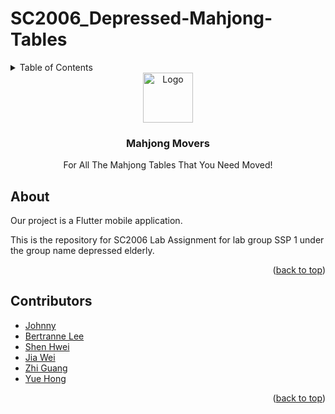 # SC2006_Depressed-Mahjong-Tables

<!-- TABLE OF CONTENTS -->
<details>
    <summary>Table of Contents</summary>
    <ol>
        <li>About The Project</li>
        <li>Contributors</li>
    </ol>
</details>

<!--Project Logo-->

<div align="center">
  <a href="https://github.com/bertrainn/SC2006_Depressed-Mahjong-Tables/blob/main/Logo%20Files/Mahjong%20Movers-logos.jpeg">
    <img src="images/logo.png" alt="Logo" width="80" height="80">
  </a>

  <h3 align="center">Mahjong Movers</h3>

  <p align="center">
    For All The Mahjong Tables That You Need Moved!
  </p>
</div>

## About

Our project is a Flutter mobile application.

This is the repository for SC2006 Lab Assignment for lab group SSP 1 under the group name depressed elderly.

<p align="right">(<a href="#readme-top">back to top</a>)</p>

## Contributors

- [Johnny](https://github.com/johnny-psh)
- [Bertranne Lee](https://github.com/bertrainn)
- [Shen Hwei](https://github.com/imaginaryBuddy)
- [Jia Wei](https://github.com/KohJiaWei)
- [Zhi Guang](https://github.com/Justinhhhh)
- [Yue Hong](https://github.com/AmosChong20)

<p align="right">(<a href="#readme-top">back to top</a>)</p>
